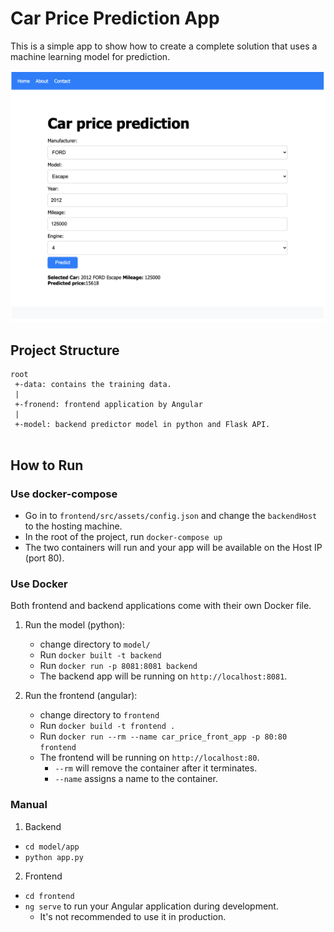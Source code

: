 # Car Price Prediction App
This is a simple app to show how to create a complete solution that uses a machine learning model for prediction. 

<img alt="Screenshot image" src="img/Screenshot.png">

## Project Structure
```
root
 +-data: contains the training data.
 |
 +-fronend: frontend application by Angular
 |
 +-model: backend predictor model in python and Flask API.
 
```

## How to Run

### Use docker-compose
* Go in to `frontend/src/assets/config.json` and change the `backendHost` to the hosting machine. 
* In the root of the project, run `docker-compose up`
* The two containers will run and your app will be available on the Host IP (port 80). 

### Use Docker
Both frontend and backend applications come with their own Docker file. 
1. Run the model (python):

    * change directory to `model/`
    * Run `docker built -t backend`
    * Run `docker run -p 8081:8081 backend`
    * The backend app will be running on `http://localhost:8081`.

2. Run the frontend (angular):
    * change directory to `frontend`
    * Run `docker build -t frontend .`
    * Run `docker run --rm --name car_price_front_app -p 80:80 frontend`
    * The frontend will be running on `http://localhost:80`.
      - `--rm` will remove the container after it terminates.
      - `--name` assigns a name to the container.
### Manual
1. Backend
  - `cd model/app`
  - `python app.py`

2. Frontend
  - `cd frontend`
  - `ng serve` to run your Angular application during development.
    - It's not recommended to use it in production.



